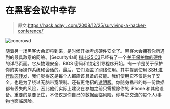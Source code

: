 # 在黑客会议中幸存

> 原文:[https://hack aday . com/2008/12/25/surviving-a-hacker-conference/](https://hackaday.com/2008/12/25/surviving-a-hacker-conference/)

![concrowd](../Images/f217d1cce74fcaf0388888bd056f5bf0.png "concrowd")

随着另一场黑客大会即将到来，是时候开始考虑硬件安全了。黑客大会拥有你所遇到的最具敌意的网络。[Security4all] [指出](http://blog.security4all.be/2008/12/preparing-your-laptop-for-security.html "Preparing your laptop for a security conference | Security4all - Dedicated to digital security, enterprise 2.0 and presentation skills")[25 C3](http://hackaday.com/tag/25c3/ "25c3  - Hack a Day")已经有了一个[关于保护你的硬件](http://events.ccc.de/congress/2008/wiki/How_To_Survive "How To Survive - 25C3 Public Wiki")的详尽页面。它从物理安全、BIOS 密码和锁定引导程序开始。有一节是关于保护你的实际操作系统和会话的。最后，它们涵盖了网络使用。其中提到使用 [SSH 进行动态转发](http://www.plenz.com/tunnel-everything "Julius Plenz - Tunnel everything through SSH")，我们觉得这是每个人都应该具备的技能。我们使用它不仅是为了安全，也是为了绕过无脑带宽限制。还有更绝招的[透明版](http://blog.crash-override.net/index.php/206 "[Solutions] secure outside communication in insecure environments - The TechSucks TechBlog - blog.crash-override.net")。你随身携带的每一份数据都有丢失的风险，因此他们实际上建议在参加之前只需擦除你的 iPhone 和其他设备。重要的是要记住，不仅仅是你自己的数据面临风险，你与之交流的每个人/事物也面临风险。